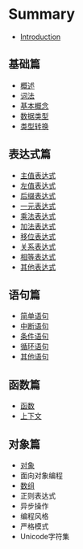 # Summary

* [Introduction](README.md)

## 基础篇

* [概述](lib/base/overview.md)
* [词法](lib/base/term.md)
* [基本概念](lib/base/concept.md)
* [数据类型](lib/base/type.md)
* [类型转换](lib/base/converse.md)

## 表达式篇

* [主值表达式](lib/expression/primary.md)
* [左值表达式](lib/expression/lefthand.md)
* [后缀表达式](lib/expression/postfix.md)
* [一元表达式](lib/expression/unary.md)
* [乘法表达式](lib/expression/multiplication.md)
* [加法表达式](lib/expression/addition.md)
* [移位表达式](lib/expression/shift.md)
* [关系表达式](lib/expression/relation.md)
* [相等表达式](lib/expression/equal.md)
* [其他表达式](lib/expression/other.md)

## 语句篇

* [简单语句](lib/statement/simple.md)
* [中断语句](lib/statement/break.md)
* [条件语句](lib/statement/condition.md)
* [循环语句](lib/statement/loop.md)
* [其他语句](lib/statement/other.md)

## 函数篇

* [函数](lib/function/function.md)
* [上下文](lib/function/context.md)

## 对象篇

* [对象](lib/object/object.md)
* 面向对象编程
* [数组](lib/object/array.md)
* 正则表达式
* 异步操作
* 编程风格
* 严格模式
* Unicode字符集
